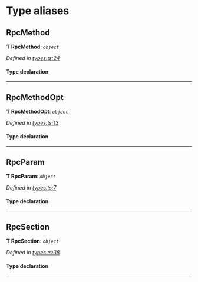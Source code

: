 

# Type aliases

<a id="rpcmethod"></a>

##  RpcMethod

**Ƭ RpcMethod**: *`object`*

*Defined in [types.ts:24](https://github.com/polkadot-js/api/blob/f4119bf/packages/type-jsonrpc/src/types.ts#L24)*

#### Type declaration

___
<a id="rpcmethodopt"></a>

##  RpcMethodOpt

**Ƭ RpcMethodOpt**: *`object`*

*Defined in [types.ts:13](https://github.com/polkadot-js/api/blob/f4119bf/packages/type-jsonrpc/src/types.ts#L13)*

#### Type declaration

___
<a id="rpcparam"></a>

##  RpcParam

**Ƭ RpcParam**: *`object`*

*Defined in [types.ts:7](https://github.com/polkadot-js/api/blob/f4119bf/packages/type-jsonrpc/src/types.ts#L7)*

#### Type declaration

___
<a id="rpcsection"></a>

##  RpcSection

**Ƭ RpcSection**: *`object`*

*Defined in [types.ts:38](https://github.com/polkadot-js/api/blob/f4119bf/packages/type-jsonrpc/src/types.ts#L38)*

#### Type declaration

___

